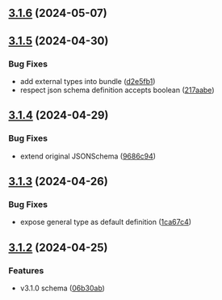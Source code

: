## [3.1.6](https://github.com/moontai0724/openapi-types/compare/v3.1.5...v3.1.6) (2024-05-07)

## [3.1.5](https://github.com/moontai0724/openapi-types/compare/v3.1.4...v3.1.5) (2024-04-30)


### Bug Fixes

* add external types into bundle ([d2e5fb1](https://github.com/moontai0724/openapi-types/commit/d2e5fb14a83976be17b9a421d9343244080d0412))
* respect json schema definition accepts boolean ([217aabe](https://github.com/moontai0724/openapi-types/commit/217aabead6ca53de4d0e2b43f12ea6634fb00aeb))

## [3.1.4](https://github.com/moontai0724/openapi-types/compare/v3.1.3...v3.1.4) (2024-04-29)


### Bug Fixes

* extend original JSONSchema ([9686c94](https://github.com/moontai0724/openapi-types/commit/9686c94c8c49a9053cd695c06eeb10a0d38f83f5))

## [3.1.3](https://github.com/moontaiworks/openapi-types/compare/v3.1.2...v3.1.3) (2024-04-26)


### Bug Fixes

* expose general type as default definition ([1ca67c4](https://github.com/moontaiworks/openapi-types/commit/1ca67c40750fd9e23c921d985b33e811b1cdd631))

## [3.1.2](https://github.com/moontaiworks/openapi-types/compare/v3.1.1...v3.1.2) (2024-04-25)


### Features

* v3.1.0 schema ([06b30ab](https://github.com/moontaiworks/openapi-types/commit/06b30aba539730c39449bac6ed50968ce613eff0))
